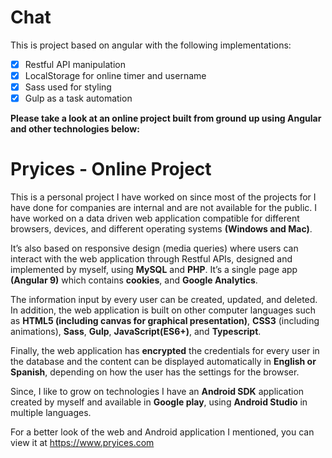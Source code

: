 # Chat

This is project based on angular with the following implementations:

- [x] Restful API manipulation
- [x] LocalStorage for online timer and username
- [x] Sass used for styling
- [x] Gulp as a task automation

**Please take a look at an online project built from ground up using Angular and other technologies below:**

# Pryices - Online Project

This is a personal project I have worked on since most of the projects for I have done for companies are internal and are not available for the public. I have worked on a data driven web application compatible for different browsers, devices, and different operating systems **(Windows and Mac)**. 

It’s also based on responsive design (media queries) where users can interact with the web application through Restful APIs, designed and implemented by myself, using **MySQL** and **PHP**. It’s a single page app **(Angular 9)** which contains **cookies**, and **Google Analytics**.

The information input by every user can be created, updated, and deleted. In addition, the web application is built on other computer languages such as **HTML5 (including canvas for graphical presentation)**, **CSS3** (including animations), **Sass**, **Gulp**, **JavaScript(ES6+)**, and **Typescript**.

Finally, the web application has **encrypted** the credentials for every user in the database and the content can be displayed automatically in **English or Spanish**, depending on how the user has the settings for the browser.

Since, I like to grow on technologies I have an **Android SDK** application created by myself and available in **Google play**, using **Android Studio** in multiple languages.

For a better look of the web and Android application I mentioned, you can view it at https://www.pryices.com

